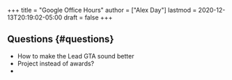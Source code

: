 +++
title = "Google Office Hours"
author = ["Alex Day"]
lastmod = 2020-12-13T20:19:02-05:00
draft = false
+++

## Questions {#questions}

-   How to make the Lead GTA sound better
-   Project instead of awards?
-
